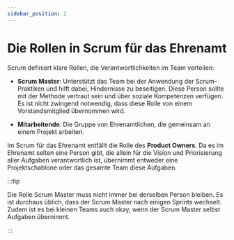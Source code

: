 ```yaml
---
sidebar_position: 2
---
```


# Die Rollen in Scrum für das Ehrenamt

Scrum definiert klare Rollen, die Verantwortlichkeiten im Team verteilen:

- **Scrum Master**: Unterstützt das Team bei der Anwendung der Scrum-Praktiken und hilft dabei, Hindernisse zu
  beseitigen. Diese Person sollte mit der Methode vertraut sein und über soziale Kompetenzen verfügen. Es ist nicht
  zwingend notwendig, dass diese Rolle von einem Vorstandsmitglied übernommen wird.

- **Mitarbeitende**: Die Gruppe von Ehrenamtlichen, die gemeinsam an einem Projekt arbeiten.

Im Scrum für das Ehrenamt entfällt die Rolle des **Product Owners**. Da es im Ehrenamt selten eine Person
gibt, die allein für die Vision und Priorisierung aller Aufgaben verantwortlich ist, übernimmt entweder eine
Projektschablone oder das gesamte Team diese Aufgaben.

:::tip

Die Rolle Scrum Master muss nicht immer bei derselben Person bleiben. Es ist durchaus üblich, dass der Scrum Master nach einigen
Sprints wechselt. Zudem ist es bei kleinen Teams auch okay, wenn der Scrum Master selbst Aufgaben übernimmt.

:::
